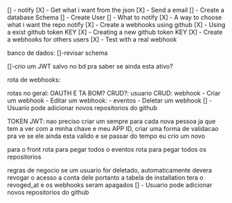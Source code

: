 [] - notify
[X] - Get what i want from the json
[X] - Send a email
[] - Create a database Schema
[] - Create User
[] - What to notify
[X] - A way to choose what i want the repo notify
[X] - Create a webhooks using github
[X] - Using a exist github token KEY
[X] - Creating a new github token KEY
[X] - Create a webhooks for others users
[X] - Test with a real webhook

banco de dados:
[]-revisar schema

[]-crio um JWT salvo no bd pra saber se ainda esta ativo?

rota de webhooks:

rotas no geral:
OAUTH E TA BOM? CRUD?: usuario
CRUD: webhook - Criar um webhook - Editar um webhook: - eventos - Deletar um webhook
[] - Usuario pode adicionar novos repositorios do github

TOKEN JWT:
nao preciso criar um sempre para cada nova pessoa ja que tem a ver com a minha chave e meu APP ID, criar uma forma de validacao pra ve se ele ainda esta valido e se passar do tempo eu crio um novo

para o front
rota para pegar todos o eventos
rota para pegar todos os repositorios

regras de negocio
se um usuario for deletado, automaticamente devera revogar o acesso a conta dele portanto a tabela de installation tera o revoged_at e os webhooks seram apagados
[] - Usuario pode adicionar novos repositorios do github
